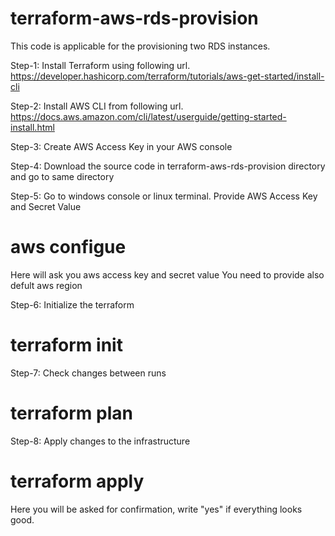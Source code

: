 ﻿# terraform-aws-rds-provision
This code is applicable for the provisioning two RDS instances.

Step-1: Install Terraform using following url.
https://developer.hashicorp.com/terraform/tutorials/aws-get-started/install-cli

Step-2: Install AWS CLI from following url.
https://docs.aws.amazon.com/cli/latest/userguide/getting-started-install.html

Step-3: Create AWS Access Key in your AWS console

Step-4: Download the source code in terraform-aws-rds-provision directory and go to same directory

Step-5: Go to windows console or linux terminal. Provide AWS Access Key and Secret Value
# aws configue

Here will ask you aws access key and secret value
You need to provide also defult aws region

Step-6: Initialize the terraform 
# terraform init

Step-7: Check changes between runs
# terraform plan

Step-8: Apply changes to the infrastructure
# terraform apply

Here you will be asked for confirmation, write "yes" if everything looks good.




